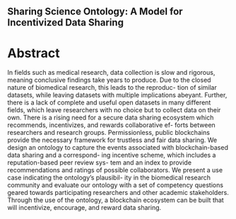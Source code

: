 ## Sharing Science Ontology: A Model for Incentivized Data Sharing

# Abstract
In fields such as medical research, data collection is slow
and rigorous, meaning conclusive findings take years to produce. Due
to the closed nature of biomedical research, this leads to the reproduc-
tion of similar datasets, while leaving datasets with multiple implications
abeyant. Further, there is a lack of complete and useful open datasets
in many different fields, which leave researchers with no choice but to
collect data on their own. There is a rising need for a secure data sharing
ecosystem which recommends, incentivizes, and rewards collaborative ef-
forts between researchers and research groups.
Permissionless, public blockchains provide the necessary framework for
trustless and fair data sharing. We design an ontology to capture the
events associated with blockchain-based data sharing and a correspond-
ing incentive scheme, which includes a reputation-based peer review sys-
tem and an index to provide recommendations and ratings of possible
collaborators. We present a use case indicating the ontology’s plausibil-
ity in the biomedical research community and evaluate our ontology with
a set of competency questions geared towards participating researchers
and other academic stakeholders. Through the use of the ontology, a
blockchain ecosystem can be built that will incentivize, encourage, and
reward data sharing.

